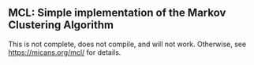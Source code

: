 ## MCL: Simple implementation of the Markov Clustering Algorithm

This is not complete, does not compile, and will not work.
Otherwise, see https://micans.org/mcl/ for details.
